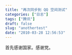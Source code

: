```yaml
---
title: "再次同步到 QQ 空间测试"
categories: ["日志"]
tags: ["腾讯"]
draft: false
slug: "anothertest"
date: "2010-03-28 12:56:53"
---
```


首先感谢国家。感谢党。
